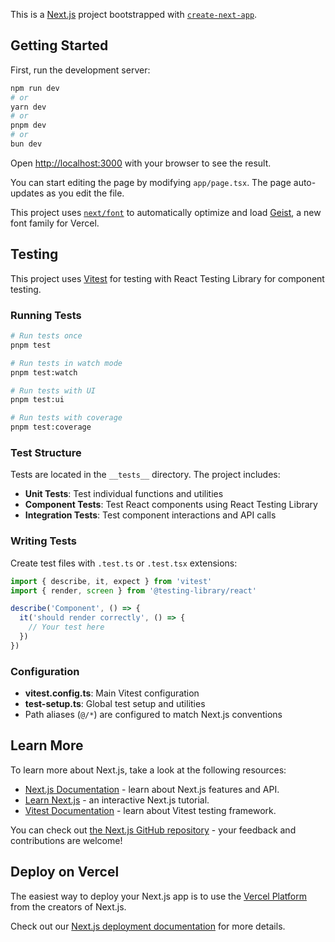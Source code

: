 This is a [Next.js](https://nextjs.org) project bootstrapped with [`create-next-app`](https://nextjs.org/docs/app/api-reference/cli/create-next-app).

## Getting Started

First, run the development server:

```bash
npm run dev
# or
yarn dev
# or
pnpm dev
# or
bun dev
```

Open [http://localhost:3000](http://localhost:3000) with your browser to see the result.

You can start editing the page by modifying `app/page.tsx`. The page auto-updates as you edit the file.

This project uses [`next/font`](https://nextjs.org/docs/app/building-your-application/optimizing/fonts) to automatically optimize and load [Geist](https://vercel.com/font), a new font family for Vercel.

## Testing

This project uses [Vitest](https://vitest.dev/) for testing with React Testing Library for component testing.

### Running Tests

```bash
# Run tests once
pnpm test

# Run tests in watch mode
pnpm test:watch

# Run tests with UI
pnpm test:ui

# Run tests with coverage
pnpm test:coverage
```

### Test Structure

Tests are located in the `__tests__` directory. The project includes:

- **Unit Tests**: Test individual functions and utilities
- **Component Tests**: Test React components using React Testing Library
- **Integration Tests**: Test component interactions and API calls

### Writing Tests

Create test files with `.test.ts` or `.test.tsx` extensions:

```typescript
import { describe, it, expect } from 'vitest'
import { render, screen } from '@testing-library/react'

describe('Component', () => {
  it('should render correctly', () => {
    // Your test here
  })
})
```

### Configuration

- **vitest.config.ts**: Main Vitest configuration
- **test-setup.ts**: Global test setup and utilities
- Path aliases (`@/*`) are configured to match Next.js conventions

## Learn More

To learn more about Next.js, take a look at the following resources:

- [Next.js Documentation](https://nextjs.org/docs) - learn about Next.js features and API.
- [Learn Next.js](https://nextjs.org/learn) - an interactive Next.js tutorial.
- [Vitest Documentation](https://vitest.dev/) - learn about Vitest testing framework.

You can check out [the Next.js GitHub repository](https://github.com/vercel/next.js) - your feedback and contributions are welcome!

## Deploy on Vercel

The easiest way to deploy your Next.js app is to use the [Vercel Platform](https://vercel.com/new?utm_medium=default-template&filter=next.js&utm_source=create-next-app&utm_campaign=create-next-app-readme) from the creators of Next.js.

Check out our [Next.js deployment documentation](https://nextjs.org/docs/app/building-your-application/deploying) for more details.
